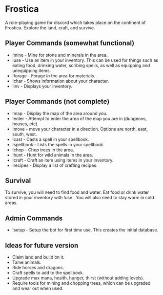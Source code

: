 # Frostica
A role-playing game for discord which takes place on the continent of Frostica. Explore the land, craft, and survive.

## Player Commands (somewhat functional)
* !mine - Mine for stone and minerals in the area.
* !use <item> - Use an item in your inventory. This can be used for things such as eating food, drinking water, scribing
 spells, as well as equipping and unequipping items.
* !forage - Forage in the area for materials.
* !char - Shows information about your character.
* !inv - Displays your inventory.

## Player Commands (not complete)
* !map - Display the map of the area around you.
* !enter - Attempt to enter the area of the map you are in (dungeons, houses, etc).
* !move <direction> - move your character in a direction. Options are north, east, south, west.
* !cast <spell> - Casts a spell in your spellbook.
* !spellbook - Lists the spells in your spellbook.
* !chop - Chop trees in the area.
* !hunt - Hunt for wild animals in the area.
* !craft <item> - Craft an item using items in your inventory.
* !recipes - Display a list of crafting recipes.

## Survival
To survive, you will need to find food and water. Eat food or drink water stored in your inventory with !use <item>. 
You will also need to stay warm in cold areas.

## Admin Commands
* !setup - Setup the bot for first time use. This creates the initial database.


## Ideas for future version
* Claim land and build on it.
* Tame animals.
* Ride horses and dragons.
* Craft spells to add to the spellbook.
* Upgrade max mana, health, hunger, thirst (without adding levels).
* Require tools for mining and chopping trees, which can be upgraded and wear out when used.
